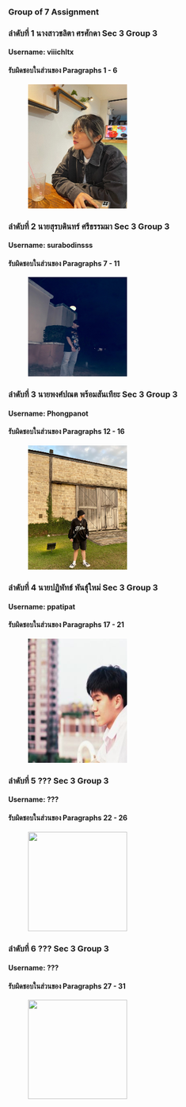 ### Group of 7 Assignment

### ลำดับที่ 1 นางสาวชลิตา ศรศักดา Sec 3 Group 3
#### Username: viiichltx
#### รับผิดชอบในส่วนของ Paragraphs 1 - 6
<figure>
    <img src="./media/chalita.jpg" width="200" height="250">
</figure>


### ลำดับที่ 2 นายสุรบดินทร์ ศรีธรรมมา Sec 3 Group 3
#### Username: surabodinsss
#### รับผิดชอบในส่วนของ Paragraphs 7 - 11
<figure>
    <img src="./media/Surabodin.jpg" width="200" height="200">
</figure>


### ลำดับที่ 3 นายพงศ์ปณต พร้อมสันเทียะ Sec 3 Group 3
#### Username: Phongpanot
#### รับผิดชอบในส่วนของ Paragraphs 12 - 16
<figure>
    <img src="./media/Phongpanot.jpg" width="200" height="250">
</figure>


### ลำดับที่ 4 นายปฏิพัทธ์ พันธุ์ใหม่ Sec 3 Group 3
#### Username: ppatipat
#### รับผิดชอบในส่วนของ Paragraphs 17 - 21
<figure>
    <img src="./media/Patipat.jpg" width="200" height="250">
</figure>


### ลำดับที่ 5 ??? Sec 3 Group 3
#### Username: ???
#### รับผิดชอบในส่วนของ Paragraphs 22 - 26
<figure>
    <img src="./media/???.jpg" width="200" height="200">
</figure>


### ลำดับที่ 6 ??? Sec 3 Group 3
#### Username: ???
#### รับผิดชอบในส่วนของ Paragraphs 27 - 31
<figure>
    <img src="./profile_team/???.jpg" width="200" height="200">
</figure>
